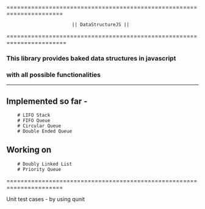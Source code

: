 ======================================================================

							|| DataStructureJS ||
											
=======================================================================

### This library provides baked data structures in javascript
### with all possible functionalities
-----------------------------------------------------------------------

## Implemented so far - 

		# LIFO Stack
		# FIFO Queue
		# Circular Queue
		# Double Ended Queue

## Working on
		# Doubly Linked List
		# Priority Queue
		

======================================================================

Unit test cases - by using qunit